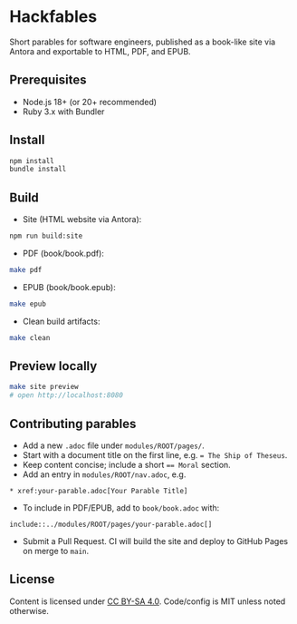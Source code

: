 # Hackfables

Short parables for software engineers, published as a book-like site via Antora and exportable to HTML, PDF, and EPUB.

## Prerequisites

- Node.js 18+ (or 20+ recommended)
- Ruby 3.x with Bundler

## Install

```bash
npm install
bundle install
```

## Build

- Site (HTML website via Antora):

```bash
npm run build:site
```

- PDF (book/book.pdf):

```bash
make pdf
```

- EPUB (book/book.epub):

```bash
make epub
```

- Clean build artifacts:

```bash
make clean
```

## Preview locally

```bash
make site preview
# open http://localhost:8080
```

## Contributing parables

- Add a new `.adoc` file under `modules/ROOT/pages/`.
- Start with a document title on the first line, e.g. `= The Ship of Theseus`.
- Keep content concise; include a short `== Moral` section.
- Add an entry in `modules/ROOT/nav.adoc`, e.g.

```adoc
* xref:your-parable.adoc[Your Parable Title]
```

- To include in PDF/EPUB, add to `book/book.adoc` with:

```adoc
include::../modules/ROOT/pages/your-parable.adoc[]
```

- Submit a Pull Request. CI will build the site and deploy to GitHub Pages on merge to `main`.

## License

Content is licensed under [CC BY-SA 4.0](LICENSE). Code/config is MIT unless noted otherwise.

